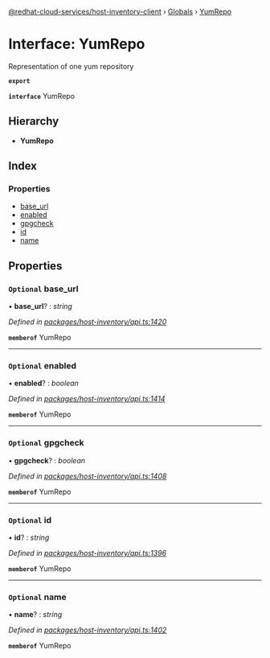 [@redhat-cloud-services/host-inventory-client](../README.md) › [Globals](../globals.md) › [YumRepo](yumrepo.md)

# Interface: YumRepo

Representation of one yum repository

**`export`** 

**`interface`** YumRepo

## Hierarchy

* **YumRepo**

## Index

### Properties

* [base_url](yumrepo.md#optional-base_url)
* [enabled](yumrepo.md#optional-enabled)
* [gpgcheck](yumrepo.md#optional-gpgcheck)
* [id](yumrepo.md#optional-id)
* [name](yumrepo.md#optional-name)

## Properties

### `Optional` base_url

• **base_url**? : *string*

*Defined in [packages/host-inventory/api.ts:1420](https://github.com/RedHatInsights/javascript-clients/blob/master/packages/host-inventory/api.ts#L1420)*

**`memberof`** YumRepo

___

### `Optional` enabled

• **enabled**? : *boolean*

*Defined in [packages/host-inventory/api.ts:1414](https://github.com/RedHatInsights/javascript-clients/blob/master/packages/host-inventory/api.ts#L1414)*

**`memberof`** YumRepo

___

### `Optional` gpgcheck

• **gpgcheck**? : *boolean*

*Defined in [packages/host-inventory/api.ts:1408](https://github.com/RedHatInsights/javascript-clients/blob/master/packages/host-inventory/api.ts#L1408)*

**`memberof`** YumRepo

___

### `Optional` id

• **id**? : *string*

*Defined in [packages/host-inventory/api.ts:1396](https://github.com/RedHatInsights/javascript-clients/blob/master/packages/host-inventory/api.ts#L1396)*

**`memberof`** YumRepo

___

### `Optional` name

• **name**? : *string*

*Defined in [packages/host-inventory/api.ts:1402](https://github.com/RedHatInsights/javascript-clients/blob/master/packages/host-inventory/api.ts#L1402)*

**`memberof`** YumRepo
